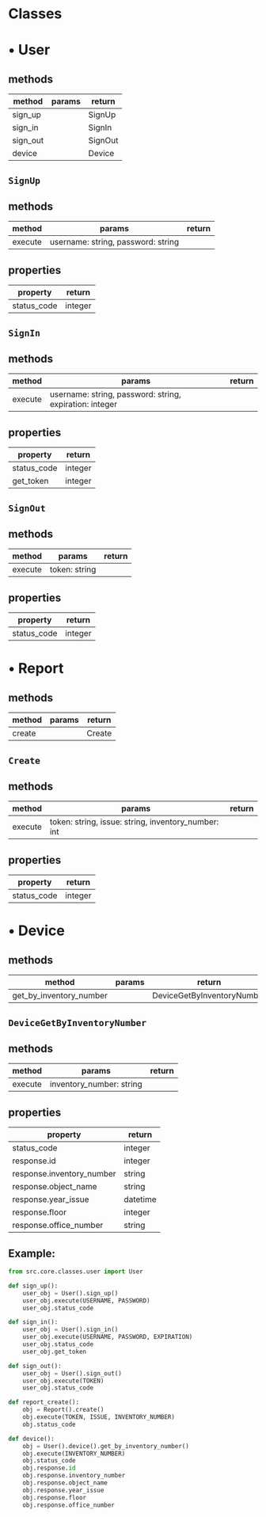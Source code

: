 # Classes

# • User
## methods
| method | params | return |
| - | - | - |
| sign_up | | SignUp | |
| sign_in | | SignIn | |
| sign_out | | SignOut | |
| device | | Device | |

## `SignUp`
## methods
| method | params | return |
| - | - | - |
| execute | username: string, password: string | | |

## properties
| property | return |
| - | - |
| status_code | integer | |

## `SignIn`
## methods
| method | params | return |
| - | - | - |
| execute | username: string, password: string, expiration: integer | | |

## properties
| property | return |
| - | - |
| status_code | integer | |
| get_token | integer | |

## `SignOut`
## methods
| method | params | return |
| - | - | - |
| execute | token: string | | |

## properties
| property | return |
| - | - |
| status_code | integer | |

# • Report
## methods
| method | params | return |
| - | - | - |
| create | | Create | |

## `Create`
## methods
| method | params | return |
| - | - | - |
| execute | token: string, issue: string, inventory_number: int | | |

## properties
| property | return |
| - | - |
| status_code | integer | |

# • Device
## methods
| method | params | return |
| - | - | - |
| get_by_inventory_number | | DeviceGetByInventoryNumber | |

## `DeviceGetByInventoryNumber`
## methods
| method | params | return |
| - | - | - |
| execute | inventory_number: string | | |

## properties
| property | return |
| - | - |
| status_code | integer | |
| response.id | integer | |
| response.inventory_number | string | |
| response.object_name | string | |
| response.year_issue | datetime | |
| response.floor | integer | |
| response.office_number | string | |

## Example:
```python
from src.core.classes.user import User

def sign_up():
    user_obj = User().sign_up()
    user_obj.execute(USERNAME, PASSWORD)
    user_obj.status_code

def sign_in():
    user_obj = User().sign_in()
    user_obj.execute(USERNAME, PASSWORD, EXPIRATION)
    user_obj.status_code
    user_obj.get_token

def sign_out():
    user_obj = User().sign_out()
    user_obj.execute(TOKEN)
    user_obj.status_code

def report_create():
    obj = Report().create()
    obj.execute(TOKEN, ISSUE, INVENTORY_NUMBER)
    obj.status_code

def device():
    obj = User().device().get_by_inventory_number()
    obj.execute(INVENTORY_NUMBER)
    obj.status_code
    obj.response.id
    obj.response.inventory_number
    obj.response.object_name
    obj.response.year_issue
    obj.response.floor
    obj.response.office_number
```
